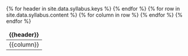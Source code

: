 <table>
  <thead>
    <tr>
    {% for header in site.data.syllabus.keys %}
      <td class="block"><b>{{header}}</b></td>
    {% endfor %}
    </tr>
  </thead>
  <tbody>
    {% for row in site.data.syllabus.content %}
    <tr>
    {% for column in row %}
      <td class="block">{{column}}</td>
    {% endfor %}
    </tr>
    {% endfor %}
  </tbody>
</table>